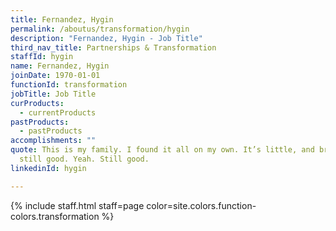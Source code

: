 ```yaml
---
title: Fernandez, Hygin
permalink: /aboutus/transformation/hygin
description: "Fernandez, Hygin - Job Title"
third_nav_title: Partnerships & Transformation
staffId: hygin
name: Fernandez, Hygin
joinDate: 1970-01-01
functionId: transformation
jobTitle: Job Title
curProducts:
  - currentProducts
pastProducts:
  - pastProducts
accomplishments: ""
quote: This is my family. I found it all on my own. It’s little, and broken, but
  still good. Yeah. Still good.
linkedinId: hygin

---
```


{% include staff.html staff=page color=site.colors.function-colors.transformation %}
